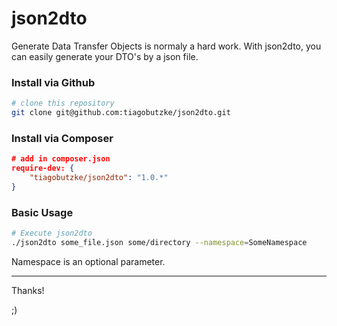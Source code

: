 # json2dto
Generate Data Transfer Objects is normaly a hard work.
With json2dto, you can easily generate your DTO's by a json file.

### Install via Github
```sh
# clone this repository
git clone git@github.com:tiagobutzke/json2dto.git
```

### Install via Composer
```json
# add in composer.json
require-dev: {
    "tiagobutzke/json2dto": "1.0.*"
}
```

### Basic Usage
```sh
# Execute json2dto
./json2dto some_file.json some/directory --namespace=SomeNamespace
```

Namespace is an optional parameter.

---
Thanks!

;)